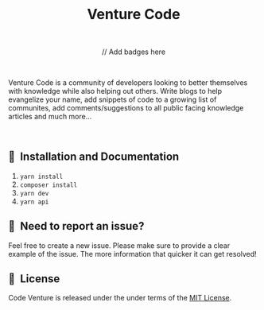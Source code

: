 <br/>
<h1 align="center">
    Venture Code
</h1>

<br/>
<p align="center">
 // Add badges here
</p>
<br/>

Venture Code is a community of developers looking to better themselves with knowledge while also helping out others. Write blogs to help evangelize your name, add snippets of code to a growing list of communites, add comments/suggestions to all public facing knowledge articles and much more...

<br/>

## 🚀&nbsp; Installation and Documentation

1. `yarn install`
2. `composer install`
3. `yarn dev`
4. `yarn api`



## 🤝&nbsp; Need to report an issue?

Feel free to create a new issue. Please make sure to provide a clear example of the issue. The more information that quicker it can get resolved!


## 📘&nbsp; License

Code Venture is released under the under terms of the [MIT License](LICENSE).

